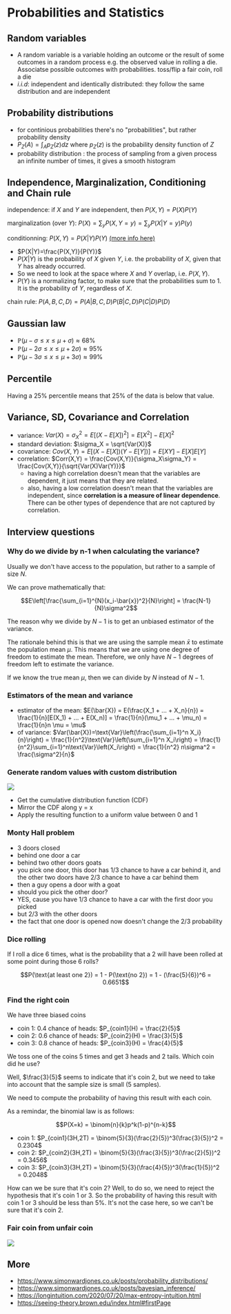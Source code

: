 # Probabilities and Statistics

## Random variables

- A random variable is a variable holding an outcome or the result of some outcomes in a random process e.g. the observed value in rolling a die. Associatse possible outcomes with probabilities. toss/flip a fair coin, roll a die
- *i.i.d*: independent and identically distributed: they follow the same distribution and are independent

## Probability distributions

- for continious probabilities there's no "probabilities", but rather probability density
- $P_{Z}(A) = \int_{A}^{}p_{Z}(z)dz$ where $p_{Z}(z)$ is the probability density function of $Z$
- probability distribution : the process of sampling from a given process an infinite number of times, it gives a smooth histogram

## Independence, Marginalization, Conditioning and Chain rule

independence: if $X$ and $Y$ are independent, then $P(X,Y)=P(X)P(Y)$

marginalization (over $Y$): $P(X)=\sum_{y}P(X,Y=y)=\sum_{y}P(X|Y=y)P(y)$

conditionning: $P(X,Y) = P(X|Y)P(Y)$ [(more info here)](https://en.wikipedia.org/wiki/Conditional_probability)

- $P(X|Y)=\frac{P(X,Y)}{P(Y)}$
- $P(X|Y)$ is the probability of $X$ given $Y$, i.e. the probability of $X$, given that $Y$ has already occurred.
- So we need to look at the space where $X$ and $Y$ overlap, i.e. $P(X,Y)$.
- $P(Y)$ is a normalizing factor, to make sure that the probabilities sum to $1$. It is the probability of $Y$, regardless of $X$.

chain rule: $P(A,B,C,D)=P(A|B,C,D)P(B|C,D)P(C|D)P(D)$

## Gaussian law

- $\mathbb{P}(\mu-\sigma \le x \le \mu+\sigma) \approx 68\%$
- $\mathbb{P}(\mu-2\sigma \le x \le \mu+2\sigma) \approx 95\%$
- $\mathbb{P}(\mu-3\sigma \le x \le \mu+3\sigma) \approx 99\%$

## Percentile

Having a 25% percentile means that 25% of the data is below that value.

## Variance, SD, Covariance and Correlation

- variance: $Var(X) = \sigma_X^2 = E[(X-E[X])^2] = E[X^2] - E[X]^2$
- standard deviation: $\sigma_X = \sqrt{Var(X)}$
- covariance: $Cov(X,Y) = E[(X-E[X])(Y-E[Y])] = E[XY] - E[X]E[Y]$
- correlation: $Corr(X,Y) = \frac{Cov(X,Y)}{\sigma_X\sigma_Y} = \frac{Cov(X,Y)}{\sqrt{Var(X)Var(Y)}}$
  - having a high correlation doesn't mean that the variables are dependent, it just means that they are related.
  - also, having a low correlation doesn't mean that the variables are independent, since **correlation is a measure of linear dependence**. There can be other types of dependence that are not captured by correlation.

## Interview questions

### Why do we divide by n-1 when calculating the variance?

Usually we don't have access to the population, but rather to a sample of size $N$.

We can prove mathematically that:

$$E\left[\frac{\sum_{i=1}^{N}(x_i-\bar{x})^2}{N}\right] = \frac{N-1}{N}\sigma^2$$

The reason why we divide by $N-1$ is to get an unbiased estimator of the variance.

The rationale behind this is that we are using the sample mean $\bar{x}$ to estimate the population mean $\mu$. This means that we are using one degree of freedom to estimate the mean. Therefore, we only have $N-1$ degrees of freedom left to estimate the variance.

If we know the true mean $\mu$, then we can divide by $N$ instead of $N-1$.

### Estimators of the mean and variance

- estimator of the mean: $E(\bar{X}) = E(\frac{X_1 + ... + X_n}{n}) = \frac{1}{n}[E(X_1) + ... + E(X_n)] = \frac{1}{n}(\mu_1 + ... + \mu_n) = \frac{1}{n}n \mu = \mu$
- of variance: $Var(\bar{X})=\text{Var}\left(\frac{\sum_{i=1}^n X_i}{n}\right) = \frac{1}{n^2}\text{Var}\left(\sum_{i=1}^n X_i\right) = \frac{1}{n^2}\sum_{i=1}^n\text{Var}\left(X_i\right)  = \frac{1}{n^2} n\sigma^2 = \frac{\sigma^2}{n}$

### Generate random values with custom distribution

![](./pdf-cdf.gif)

- Get the cumulative distribution function (CDF)
- Mirror the CDF along y = x
- Apply the resulting function to a uniform value between 0 and 1

### Monty Hall problem

- 3 doors closed
- behind one door a car
- behind two other doors goats
- you pick one door, this door has 1/3 chance to have a car behind it, and the other two doors have 2/3 chance to have a car behind them
- then a guy opens a door with a goat
- should you pick the other door?
- YES, cause you have 1/3 chance to have a car with the first door you picked
- but 2/3 with the other doors
- the fact that one door is opened now doesn't change the 2/3 probability

### Dice rolling

If I roll a dice 6 times, what is the probability that a 2 will have been rolled at some point during those 6 rolls?

$$P(\text{at least one 2}) = 1 - P(\text{no 2}) = 1 - (\frac{5}{6})^6 = 0.6651$$

### Find the right coin

We have three biased coins

- coin 1: 0.4 chance of heads: $P_{coin1}(H) = \frac{2}{5}$
- coin 2: 0.6 chance of heads: $P_{coin2}(H) = \frac{3}{5}$
- coin 3: 0.8 chance of heads: $P_{coin3}(H) = \frac{4}{5}$

We toss one of the coins 5 times and get 3 heads and 2 tails. Which coin did he use?

Well, $\frac{3}{5}$ seems to indicate that it's coin 2, but we need to take into account that the sample size is small (5 samples).

We need to compute the probability of having this result with each coin.

As a remindar, the binomial law is as follows:

$$P(X=k) = \binom{n}{k}p^k(1-p)^{n-k}$$

- coin 1: $P_{coin1}(3H,2T) = \binom{5}{3}(\frac{2}{5})^3(\frac{3}{5})^2 = 0.2304$
- coin 2: $P_{coin2}(3H,2T) = \binom{5}{3}(\frac{3}{5})^3(\frac{2}{5})^2 = 0.3456$
- coin 3: $P_{coin3}(3H,2T) = \binom{5}{3}(\frac{4}{5})^3(\frac{1}{5})^2 = 0.2048$

How can we be sure that it's coin 2? Well, to do so, we need to reject the hypothesis that it's coin 1 or 3. So the probability of having this result with coin 1 or 3 should be less than 5%. It's not the case here, so we can't be sure that it's coin 2.

### Fair coin from unfair coin

![](./fair-coin-from-biased-coin.png)

## More

- <https://www.simonwardjones.co.uk/posts/probability_distributions/>
- <https://www.simonwardjones.co.uk/posts/bayesian_inference/>
- <https://longintuition.com/2020/07/20/max-entropy-intuition.html>
- <https://seeing-theory.brown.edu/index.html#firstPage>
